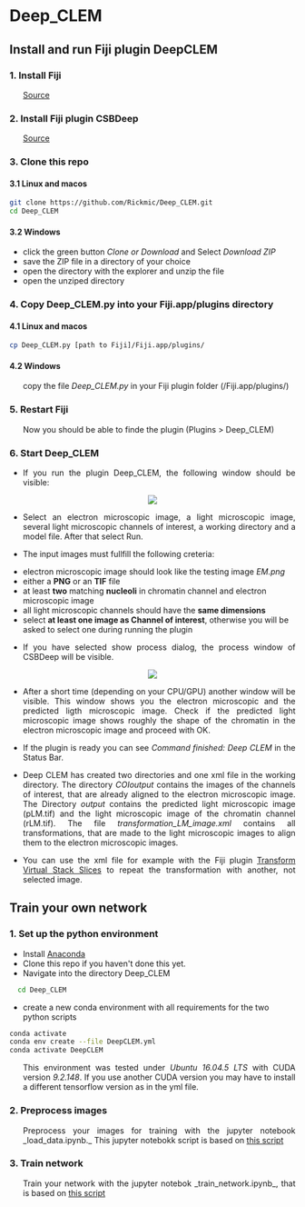 # Deep_CLEM

## Install and run Fiji plugin DeepCLEM

### 1. Install Fiji

<ul>
  <p align="justify">
    <a href="https://imagej.net/Fiji/Downloads">Source</a>
  </p>
</ul>

### 2. Install Fiji plugin CSBDeep


<ul>
  <p align="justify">
    <a href="https://github.com/CSBDeep/CSBDeep_website/wiki/CSBDeep-in-Fiji-%E2%80%93-Installation">Source</a>
  </p>
</ul>

### 3. Clone this repo

#### 3.1 Linux and macos

```sh
git clone https://github.com/Rickmic/Deep_CLEM.git
cd Deep_CLEM
```

#### 3.2 Windows

<ul>
  <p align="justify">
    <li>
      click the green button <i>Clone or Download</i> and Select <i>Download ZIP</i>
    </li>
    <li>
      save the ZIP file in a directory of your choice
    </li>
    <li>
      open the directory with the explorer and unzip the file
    </li>
    <li>
      open the unziped directory 
    </li>
  </p>
</ul>

### 4. Copy Deep_CLEM.py into your Fiji.app/plugins directory

#### 4.1 Linux and macos

```sh
cp Deep_CLEM.py [path to Fiji]/Fiji.app/plugins/
```

#### 4.2 Windows

<ul>
  <p align="justify">
    copy the file <i>Deep_CLEM.py</i> in your Fiji plugin folder (/Fiji.app/plugins/)
  </p>
</ul>

### 5. Restart Fiji

<ul>
  <p align="justify">
    Now you should be able to finde the plugin (Plugins > Deep_CLEM)
  </p>
</ul>

### 6. Start Deep_CLEM


<ul>
  <li>
    <p align="justify">
      If you run the plugin Deep_CLEM, the following window should be visible:
    </p>
  </li>
</ul>



<p align="center"> 
  <img src="../assets/GUI1.png">
</p>


<ul>
  <li>
    <p align="justify">
      Select an electron microscopic image, a light microscopic image, several light microscopic channels of interest, a   working directory and a model file. After that select Run.
    </p>
  </li>
  <li>
    <p align="justify">
      The input images must fullfill the following creteria:
    </p>
  </li>
</ul>
    <ul>
      <p align="justify; margin-left: 20em; padding-left: 20em">
        <li>
          electron microscopic image should look like the testing image <i>EM.png</i>
        </li>
        <li>
          either a <b>PNG</b> or an <b>TIF</b> file
        </li>
        <li>
          at least <b>two</b> matching <b>nucleoli</b> in chromatin channel and electron microscopic image
        </li>
        <li>
          all light microscopic channels should have the <b>same dimensions</b>
        </li>
        <li>
          select <b>at least one image as Channel of interest</b>, otherwise you will be asked to select one during running the plugin
        </li>
      </p>
    </ul>
<ul>
  <li>
    <p align="justify">
      If you have selected show process dialog, the process window of CSBDeep will be visible.
    </p>
  </li>
  </li>
</ul>



<p align="center"> 
  <img src="../assets/GUI2.png">
</p>


<ul>
  <li>
    <p align="justify"> 
      After a short time (depending on your CPU/GPU) another window will be visible. This window shows you the electron microscopic and the predicted ligth microscopic image. Check if the predicted light microscopic image shows roughly the shape of the chromatin in the electron microscopic image and proceed with OK. 
    </p>
  </li>
  <li>
    <p align="justify"> 
      If the plugin is ready you can see <i>Command finished: Deep CLEM</i> in the Status Bar.
    </p>
  </li>
    <li>
      <p align="justify"> 
        Deep CLEM has created two directories and one xml file in the working directory. The directory <i>COIoutput</i> contains the images of the channels of interest, that are already aligned to the electron microscopic image. The Directory <i>output</i> contains the predicted light microscopic image (pLM.tif) and the light microscopic image of the chromatin channel (rLM.tif). The file <i>transformation_LM_image.xml</i> contains all transformations, that are made to the light microscopic images to align them to the electron microscopic images.
      </p>
    </li>
    <li>
      <p align="justify">
        You can use the xml file for example with the Fiji plugin <a href="https://imagej.net/Transform_Virtual_Stack_Slices">Transform Virtual Stack Slices</a> to repeat the transformation with another, not selected image.
      </p>
    </li>
  </ul>



## Train your own network

### 1. Set up the python environment

<ul>
  <p align="justify">
    <li>
      Install <a href="https://www.anaconda.com/distribution/">Anaconda</a>
    </li>
    <li>
      Clone this repo if you haven't done this yet.
    </li>
    <li>
      Navigate into the directory Deep_CLEM
    </li>
  </p>
</ul>

```sh
  cd Deep_CLEM
  ```
<ul>
  <p align="justify">
    <li>
      create a new conda environment with all requirements for the two python scripts
    </li>
  </p>
</ul>

  ```sh
  conda activate
  conda env create --file DeepCLEM.yml
  conda activate DeepCLEM
  ```
  
<ul>
  <p align="justify">
    This environment was tested under <i>Ubuntu 16.04.5 LTS</i> with CUDA version <i>9.2.148</i>. If you use another CUDA version you may   have to install a different tensorflow version as in the yml file.
  </p>
</ul>

### 2. Preprocess images

<ul>
  <p align="justify">
    Preprocess your images for training with the jupyter notebook _load_data.ipynb._ This jupyter notebokk script is based on <a href="https://nbviewer.jupyter.org/url/csbdeep.bioimagecomputing.com/examples/denoising3D/1_datagen.ipynb">this script</a>
  </p>
</ul>

### 3. Train network

<ul>
  <p align="justify">
    Train your network with the jupyter notebok _train_network.ipynb_, that is based on <a href="https://nbviewer.jupyter.org/url/csbdeep.bioimagecomputing.com/examples/denoising3D/2_training.ipynb">this script</a>
  </p>
</ul>
